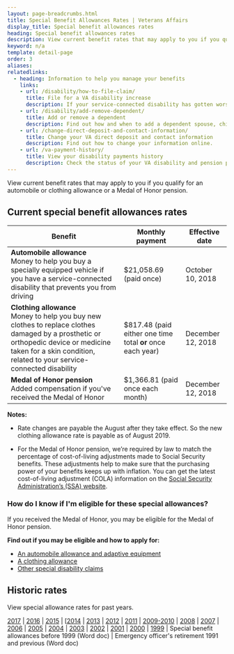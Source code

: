 ```yaml
---
layout: page-breadcrumbs.html
title: Special Benefit Allowances Rates | Veterans Affairs
display_title: Special benefit allowances rates
heading: Special benefit allowances rates
description: View current benefit rates that may apply to you if you qualify for an automobile or clothing allowance or a Medal of Honor pension.
keyword: n/a
template: detail-page
order: 3
aliases:
relatedlinks:
  - heading: Information to help you manage your benefits
    links:
    - url: /disability/how-to-file-claim/ 
      title: File for a VA disability increase
      description: If your service-connected disability has gotten worse, find out how to file a claim to increase your disability rating.
    - url: /disability/add-remove-dependent/
      title: Add or remove a dependent
      description: Find out how and when to add a dependent spouse, child, or parent to your VA disability benefits. Also learn how to remove a dependent from your benefits.
    - url: /change-direct-deposit-and-contact-information/
      title: Change your VA direct deposit and contact information
      description: Find out how to change your information online.
    - url: /va-payment-history/
      title: View your disability payments history
      description: Check the status of your VA disability and pension payments. You can also see certain survivor benefits.      
---
```

<div class="va-introtext">

View current benefit rates that may apply to you if you qualify for an automobile or clothing allowance or a Medal of Honor pension.

</div>


<h2>Current special benefit allowances rates</h2>

| Benefit  | Monthly payment | Effective date | 
| -- | -- | -- | 
| **Automobile allowance** <br> Money to help you buy a specially equipped vehicle if you have a service-connected disability that prevents you from driving | $21,058.69 (paid once) | October 10, 2018 | 
| **Clothing allowance** <br> Money to help you buy new clothes to replace clothes damaged by a prosthetic or orthopedic device or medicine taken for a skin condition, related to your service-connected disability  | $817.48 (paid either one time total **or** once each year) | December 12, 2018 | 
| **Medal of Honor pension** <br> Added compensation if you've received the Medal of Honor | $1,366.81 (paid once each month) | December 12, 2018 | 

**Notes:**

- Rate changes are payable the August after they take effect. So the new clothing allowance rate is payable as of August 2019.

- For the Medal of Honor pension, we’re required by law to match the percentage of cost-of-living adjustments made to Social Security benefits. These adjustments help to make sure that the purchasing power of your benefits keeps up with inflation. You can get the latest cost-of-living adjustment (COLA) information on the [Social Security Administration’s (SSA) website](http://www.socialsecurity.gov/cola/).

<h3>How do I know if I'm eligible for these special allowances?</h3>

If you received the Medal of Honor, you may be eligible for the Medal of Honor pension.

**Find out if you may be eligible and how to apply for:**

- [An automobile allowance and adaptive equipment](/disability/eligibility/special-claims/automobile-allowance-adaptive-equipment/)
- [A clothing allowance](/disability/eligibility/special-claims/clothing-allowance/)
- [Other special disability claims](/disability/eligibility/special-claims/)

<h2>Historic rates</h2>

View special allowance rates for past years.

[2017](https://www.benefits.va.gov/compensation/special_Benefit_Allowances_2017.asp) | [2016](https://www.benefits.va.gov/compensation/special_Benefit_Allowances_2016.asp) | [2015](https://www.benefits.va.gov/compensation/special_Benefit_Allowances_2015.asp) | [[2014](https://www.benefits.va.gov/compensation/special_Benefit_Allowances_2014.asp) | [2013](https://www.benefits.va.gov/compensation/special_Benefit_Allowances_2013.asp) | [2012](https://www.benefits.va.gov/compensation/special_Benefit_Allowances_2012.asp) | [2011](https://www.benefits.va.gov/compensation/special_Benefit_Allowances_2011.asp) | [2009-2010](https://www.benefits.va.gov/compensation/special_Benefit_Allowances_2009.asp) | [2008](https://www.benefits.va.gov/compensation/special_Benefit_Allowances_2008.asp) | [2007](https://www.benefits.va.gov/compensation/special_Benefit_Allowances_2007.asp) | [2006](https://www.benefits.va.gov/compensation/special_Benefit_Allowances_2006.asp) | [2005](https://www.benefits.va.gov/compensation/special_Benefit_Allowances_2005.asp) | [2004](https://www.benefits.va.gov/compensation/special_Benefit_Allowances_2004.asp) | [2003](https://www.benefits.va.gov/compensation/special_Benefit_Allowances_2003.asp) | [2002](https://www.benefits.va.gov/compensation/special_Benefit_Allowances_2002.asp) | [2001](https://www.benefits.va.gov/compensation/special_Benefit_Allowances_2001.asp) | [2000](https://www.benefits.va.gov/compensation/special_Benefit_Allowances_2000.asp) | [1999](https://www.benefits.va.gov/compensation/special_Benefit_Allowances_1999.asp) | Special benefit allowances before 1999 (Word doc) | Emergency officer's retirement 1991 and previous (Word doc) 
